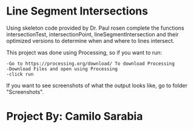 # Line Segment Intersections

Using skeleton code provided by Dr. Paul rosen complete the functions intersectionTest, intersectionPoint, lineSegmentIntersection and their optimized versions to determine when and where to lines intersect. 

This project was done using Processing, so if you want to run:

    -Go to https://processing.org/download/ To download Processing
    -Download Files and open using Processing
    -click run

If you want to see screenshots of what the output looks like, go to folder "Screenshots".

# Project By: Camilo Sarabia



  
